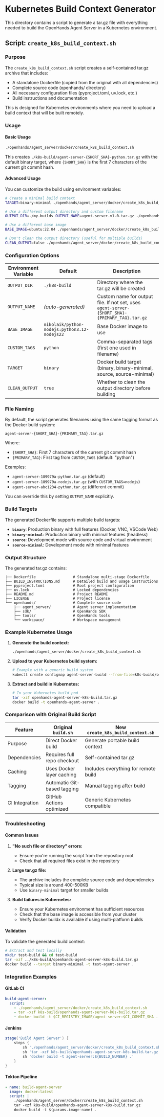 # Kubernetes Build Context Generator

This directory contains a script to generate a tar.gz file with everything needed to build the OpenHands Agent Server in a Kubernetes environment.

## Script: `create_k8s_build_context.sh`

### Purpose

The `create_k8s_build_context.sh` script creates a self-contained tar.gz archive that includes:
- A standalone Dockerfile (copied from the original with all dependencies)
- Complete source code (openhands/ directory)
- All necessary configuration files (pyproject.toml, uv.lock, etc.)
- Build instructions and documentation

This is designed for Kubernetes environments where you need to upload a build context that will be built remotely.

### Usage

#### Basic Usage
```bash
./openhands/agent_server/docker/create_k8s_build_context.sh
```

This creates `./k8s-build/agent-server-{SHORT_SHA}-python.tar.gz` with the default binary target, where `{SHORT_SHA}` is the first 7 characters of the current git commit hash.

#### Advanced Usage

You can customize the build using environment variables:

```bash
# Create a minimal build context
TARGET=binary-minimal ./openhands/agent_server/docker/create_k8s_build_context.sh

# Use a different output directory and custom filename
OUTPUT_DIR=./my-builds OUTPUT_NAME=agent-server-v1.0.tar.gz ./openhands/agent_server/docker/create_k8s_build_context.sh

# Use a different base image
BASE_IMAGE=ubuntu:22.04 ./openhands/agent_server/docker/create_k8s_build_context.sh

# Don't clean the output directory (useful for multiple builds)
CLEAN_OUTPUT=false ./openhands/agent_server/docker/create_k8s_build_context.sh
```

### Configuration Options

| Environment Variable | Default | Description |
|---------------------|---------|-------------|
| `OUTPUT_DIR` | `./k8s-build` | Directory where the tar.gz will be created |
| `OUTPUT_NAME` | *(auto-generated)* | Custom name for output file. If not set, uses `agent-server-{SHORT_SHA}-{PRIMARY_TAG}.tar.gz` |
| `BASE_IMAGE` | `nikolaik/python-nodejs:python3.12-nodejs22` | Base Docker image to use |
| `CUSTOM_TAGS` | `python` | Comma-separated tags (first one used in filename) |
| `TARGET` | `binary` | Docker build target (binary, binary-minimal, source, source-minimal) |
| `CLEAN_OUTPUT` | `true` | Whether to clean the output directory before building |

### File Naming

By default, the script generates filenames using the same tagging format as the Docker build system:

```
agent-server-{SHORT_SHA}-{PRIMARY_TAG}.tar.gz
```

Where:
- `{SHORT_SHA}`: First 7 characters of the current git commit hash
- `{PRIMARY_TAG}`: First tag from `CUSTOM_TAGS` (default: "python")

Examples:
- `agent-server-189979a-python.tar.gz` (default)
- `agent-server-189979a-nodejs.tar.gz` (with `CUSTOM_TAGS=nodejs`)
- `agent-server-abc1234-python.tar.gz` (different commit)

You can override this by setting `OUTPUT_NAME` explicitly.

### Build Targets

The generated Dockerfile supports multiple build targets:

- **`binary`**: Production binary with full features (Docker, VNC, VSCode Web)
- **`binary-minimal`**: Production binary with minimal features (headless)
- **`source`**: Development mode with source code and virtual environment
- **`source-minimal`**: Development mode with minimal features

### Output Structure

The generated tar.gz contains:

```
├── Dockerfile                 # Standalone multi-stage Dockerfile
├── BUILD_INSTRUCTIONS.md      # Detailed build and usage instructions
├── pyproject.toml             # Root project configuration
├── uv.lock                    # Locked dependencies
├── README.md                  # Project README
├── LICENSE                    # Project license
└── openhands/                 # Complete source code
    ├── agent_server/          # Agent server implementation
    ├── sdk/                   # OpenHands SDK
    ├── tools/                 # OpenHands tools
    └── workspace/             # Workspace management
```

### Example Kubernetes Usage

1. **Generate the build context:**
   ```bash
   ./openhands/agent_server/docker/create_k8s_build_context.sh
   ```

2. **Upload to your Kubernetes build system:**
   ```bash
   # Example with a generic build system
   kubectl create configmap agent-server-build --from-file=k8s-build/openhands-agent-server-k8s-build.tar.gz
   ```

3. **Extract and build in Kubernetes:**
   ```bash
   # In your Kubernetes build pod
   tar -xzf openhands-agent-server-k8s-build.tar.gz
   docker build -t openhands-agent-server .
   ```

### Comparison with Original Build Script

| Feature | Original `build.sh` | New `create_k8s_build_context.sh` |
|---------|--------------------|------------------------------------|
| Purpose | Direct Docker build | Generate portable build context |
| Dependencies | Requires full repo checkout | Self-contained tar.gz |
| Caching | Uses Docker layer caching | Includes everything for remote build |
| Tagging | Automatic Git-based tagging | Manual tagging after build |
| CI Integration | GitHub Actions optimized | Generic Kubernetes compatible |

### Troubleshooting

#### Common Issues

1. **"No such file or directory" errors:**
   - Ensure you're running the script from the repository root
   - Check that all required files exist in the repository

2. **Large tar.gz file:**
   - The archive includes the complete source code and dependencies
   - Typical size is around 400-500KB
   - Use `binary-minimal` target for smaller builds

3. **Build failures in Kubernetes:**
   - Ensure your Kubernetes environment has sufficient resources
   - Check that the base image is accessible from your cluster
   - Verify Docker buildx is available if using multi-platform builds

#### Validation

To validate the generated build context:

```bash
# Extract and test locally
mkdir test-build && cd test-build
tar -xzf ../k8s-build/openhands-agent-server-k8s-build.tar.gz
docker build --target binary-minimal -t test-agent-server .
```

### Integration Examples

#### GitLab CI
```yaml
build-agent-server:
  script:
    - ./openhands/agent_server/docker/create_k8s_build_context.sh
    - tar -xzf k8s-build/openhands-agent-server-k8s-build.tar.gz
    - docker build -t $CI_REGISTRY_IMAGE/agent-server:$CI_COMMIT_SHA .
```

#### Jenkins
```groovy
stage('Build Agent Server') {
    steps {
        sh './openhands/agent_server/docker/create_k8s_build_context.sh'
        sh 'tar -xzf k8s-build/openhands-agent-server-k8s-build.tar.gz'
        sh 'docker build -t agent-server:${BUILD_NUMBER} .'
    }
}
```

#### Tekton Pipeline
```yaml
- name: build-agent-server
  image: docker:latest
  script: |
    ./openhands/agent_server/docker/create_k8s_build_context.sh
    tar -xzf k8s-build/openhands-agent-server-k8s-build.tar.gz
    docker build -t $(params.image-name) .
```